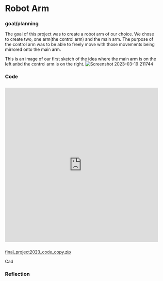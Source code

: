 # Robot Arm 

### goal/planning

The goal of this project was to create a robot arm of our choice. We chose to create two, one arm(the control arm) and the main arm.
The purpose of the control arm was to be able to freely move with those movements being mirrored onto the main arm.

This is an image of our first sketch of the idea where the main arm is on the left anbd the control arm is on the right.
![Screenshot 2023-03-19 211744](https://user-images.githubusercontent.com/71402974/226225006-5d60c13c-8965-4f6a-91ba-2bcdef4e319b.png)

### Code

<iframe src=https://create.arduino.cc/editor/whunt29a/50b7d233-3b2b-4112-8669-5eb6ca663ba6/preview?embed style="height:510px;width:100%;margin:10px 0" frameborder=0></iframe>

[final_project2023_code_copy.zip](https://github.com/willhunt914/robot-arm/files/11018209/final_project2023_code_copy.zip)



Cad


### Reflection
